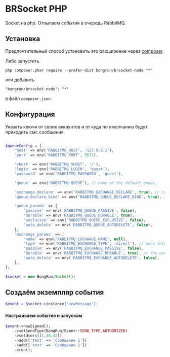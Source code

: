 # BRSocket PHP

Socket на php. Отлылаем события в очередь RabbitMQ.

Установка
------------
Предпочтительный способ установить это расширение через [composer](http://getcomposer.org/download/).

Либо запустить

```
php composer.phar require --prefer-dist bongrun/brsocket-node "*"
```

или добавить

```
"bongrun/brsocket-node": "*"
```

в файл `composer.json`.

Конфигурация
------------
Указать ключи от своих аккаунтов и от куда по умолчанию будут приходить смс сообщения.

```php

$queueConfig = [
    'host' => env('RABBITMQ_HOST', '127.0.0.1'),
    'port' => env('RABBITMQ_PORT', 5672),

    'vhost' => env('RABBITMQ_VHOST', '/'),
    'login' => env('RABBITMQ_LOGIN', 'guest'),
    'password' => env('RABBITMQ_PASSWORD', 'guest'),

    'queue' => env('RABBITMQ_QUEUE'), // name of the default queue,

    'exchange_declare' => env('RABBITMQ_EXCHANGE_DECLARE', true), // create the exchange if not exists
    'queue_declare_bind' => env('RABBITMQ_QUEUE_DECLARE_BIND', true), // create the queue if not exists and bind to the exchange

    'queue_params' => [
        'passive' => env('RABBITMQ_QUEUE_PASSIVE', false),
        'durable' => env('RABBITMQ_QUEUE_DURABLE', true),
        'exclusive' => env('RABBITMQ_QUEUE_EXCLUSIVE', false),
        'auto_delete' => env('RABBITMQ_QUEUE_AUTODELETE', false),
    ],
    'exchange_params' => [
        'name' => env('RABBITMQ_EXCHANGE_NAME', null),
        'type' => env('RABBITMQ_EXCHANGE_TYPE', 'direct'), // more info at http://www.rabbitmq.com/tutorials/amqp-concepts.html
        'passive' => env('RABBITMQ_EXCHANGE_PASSIVE', false),
        'durable' => env('RABBITMQ_EXCHANGE_DURABLE', true), // the exchange will survive server restarts
        'auto_delete' => env('RABBITMQ_EXCHANGE_AUTODELETE', false),
    ],
];

$socket = new BongRun/Socket();
```

Создаём экземпляр события
-------------------------
```php
$event = $socket->instance('newMessage');
```

#### Настраиваем событие и запускам
```php
$event->nowSigned();
    ->setSendType(BongRun/Event::SEND_TYPE_AUTHORIZED)
    ->setUsers([1,40,42])
    ->add(['text' => 'Сообщение 1'])
    ->add(['text' => 'Сообщение 2'])
    ->run();
```